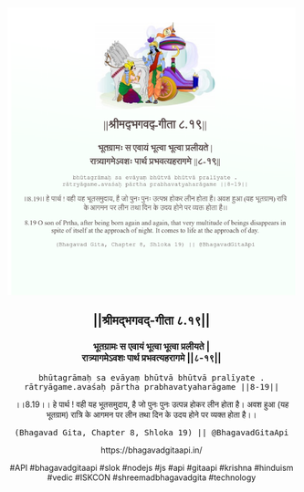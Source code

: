 <img src="../../asset/BG_8_19.png"/>
<center><h2>||श्रीमद्‍भगवद्‍-गीता ८.१९||</h2>
<h3>भूतग्रामः स एवायं भूत्वा भूत्वा प्रलीयते |<br/>रात्र्यागमेऽवशः पार्थ प्रभवत्यहरागमे ||८-१९||</h3>
<pre>bhūtagrāmaḥ sa evāyaṃ bhūtvā bhūtvā pralīyate .<br/>rātryāgame.avaśaḥ pārtha prabhavatyaharāgame ||8-19||</pre>
<p>।।8.19।। हे पार्थ ! वही यह भूतसमुदाय, है जो पुनः पुनः उत्पन्न होकर लीन होता है। अवश हुआ (यह भूतग्राम) रात्रि के आगमन पर लीन तथा दिन के उदय होने पर व्यक्त होता है।।</p>
<pre>(Bhagavad Gita, Chapter 8, Shloka 19) || @BhagavadGitaApi</pre><p>https://bhagavadgitaapi.in/</p><p>#API #bhagavadgitaapi #slok #nodejs #js #api #gitaapi #krishna #hinduism #vedic #ISKCON #shreemadbhagavadgita #technology</p></center>